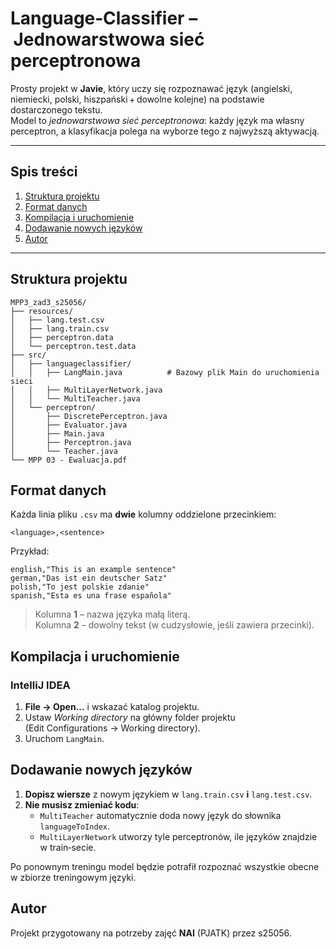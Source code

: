 # Language‑Classifier – Jednowarstwowa sieć perceptronowa  

Prosty projekt w **Javie**, który uczy się rozpoznawać język (angielski, niemiecki, polski, hiszpański + dowolne kolejne) na podstawie dostarczonego tekstu.  
Model to *jednowarstwowa sieć perceptronowa*: każdy język ma własny perceptron, a klasyfikacja polega na wyborze tego z najwyższą aktywacją.

---

## Spis treści 
1. [Struktura projektu](#struktura-projektu)  
2. [Format danych](#format-danych)  
3. [Kompilacja i uruchomienie](#kompilacja-i-uruchomienie)  
4. [Dodawanie nowych języków](#dodawanie-nowych-j%C4%99zyk%C3%B3w)  
5. [Autor](#autor)

---

## Struktura projektu
```
MPP3_zad3_s25056/
├── resources/
│   ├── lang.test.csv
│   ├── lang.train.csv
│   ├── perceptron.data
│   └── perceptron.test.data
├── src/
│   ├── languageclassifier/
│   │   ├── LangMain.java          # Bazowy plik Main do uruchomienia sieci
│   │   ├── MultiLayerNetwork.java
│   │   └── MultiTeacher.java
│   └── perceptron/
│       ├── DiscretePerceptron.java
│       ├── Evaluator.java
│       ├── Main.java
│       ├── Perceptron.java
│       └── Teacher.java
└── MPP 03 - Ewaluacja.pdf

```

## Format danych
Każda linia pliku `.csv` ma **dwie** kolumny oddzielone przecinkiem:
```
<language>,<sentence>
```
Przykład:
```
english,"This is an example sentence"
german,"Das ist ein deutscher Satz"
polish,"To jest polskie zdanie"
spanish,"Esta es una frase española"
```
> Kolumna **1** – nazwa języka małą literą.  
> Kolumna **2** – dowolny tekst (w cudzysłowie, jeśli zawiera przecinki).

## Kompilacja i uruchomienie
### IntelliJ IDEA
1. **File → Open...** i wskazać katalog projektu.  
2. Ustaw *Working directory* na główny folder projektu (Edit Configurations → Working directory).  
3. Uruchom `LangMain`.


## Dodawanie nowych języków
1. **Dopisz wiersze** z nowym językiem w `lang.train.csv` **i** `lang.test.csv`.  
2. **Nie musisz zmieniać kodu**:        
   * `MultiTeacher` automatycznie doda nowy język do słownika `languageToIndex`.  
   * `MultiLayerNetwork` utworzy tyle perceptronów, ile języków znajdzie w train‑secie.

Po ponownym treningu model będzie potrafił rozpoznać wszystkie obecne w zbiorze treningowym języki.

## Autor
Projekt przygotowany na potrzeby zajęć **NAI** (PJATK) przez s25056.

